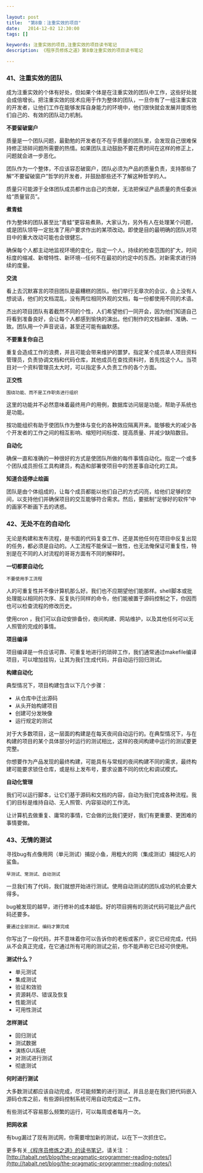 ```yaml
---

layout: post
title:  "第8章：注重实效的项目"
date:   2014-12-02 12:30:00
tags: []

keywords: 注重实效的项目,注重实效的项目读书笔记
description: 《程序员修炼之道》第8章注重实效的项目读书笔记

---
```



### 41、注重实效的团队

成为注重实效的个体有好处，但如果个体是在注重实效的团队中工作，这些好处就会成倍增长。把注重实效的技术应用于作为整体的团队，一旦你有了一组注重实效的开发者，让他们工作在能够发挥自身能力的环境中，他们很快就会发展并提炼他们自己的、有效的团队动力机制。


**不要留破窗户**

质量是一个团队问题，最勤勉的开发者在不在乎质量的团队里，会发现自己很难保持修正琐碎问题所需要的热情。如果团队主动鼓励不要花费时间在这样的修正上，问题就会进一步恶化。

团队作为一个整体，不应该容忍破窗户，团队必须为产品的质量负责，支持那些了解“不要留破窗户”哲学的开发者，并鼓励那些还不了解这种哲学的人。

质量只可能源于全体团队成员都作出自己的贡献，无法把保证产品质量的责任委派给“质量官员”。


**煮青蛙**

作为整体的团队甚至比“青蛙”更容易煮熟，大家认为，另外有人在处理某个问题，或是团队领导一定批准了用户要求作出的某项改动。即使是目的最明确的团队对项目中的重大改动可能也会很健忘。

确保每个人都主动地监视环境的变化，指定一个人，持续的检查范围的扩大，时间标度的缩减、新增特性、新环境--任何不在最初的约定中的东西。对新需求进行持续的度量。


**交流**

看上去沉默寡言的项目团队是最糟糕的团队。他们举行无章次的会议，会上没有人想说话，他们的文档混乱，没有两位相同外观的文档，每一份都使用不同的术语。

杰出的项目团队有着截然不同的个性，人们希望他们一同开会，因为他们知道自己将看到准备良好，会让每个人都感到愉快的演出。他们制作的文档新鲜、准确、一致。团队用一个声音说话，甚至还可能有幽默感。

**不要重复你自己**

重复会造成工作的浪费，并且可能会带来维护的噩梦。指定某个成员单人项目资料管理员，负责协调文档和代码仓库，其他成员在查找资料时，首先找这个人。当项目对一个资料管理员太大时，可以指定多人负责工作的各个方面。


**正交性**

`围绕功能、而不是工作职务进行组织`

这里的功能并不必然意味着最终用户的用例，数据库访问层是功能，帮助子系统也是功能。

按功能组织有助于使团队作为整体与变化的各种效应隔离开来。能够极大的减少各个开发者的工作之间的相互影响、缩短时间标度、提高质量、并减少缺陷数目。


**自动化**

确保一直和准确的一种很好的方式是使团队所做的每件事情自动化。指定一个或多个团队成员担任工具构建员，构造和部署使项目中的苦差事自动化的工具。


**知道合适停止绘画**

团队是由个体组成的，让每个成员都能以他们自己的方式闪亮，给他们足够的空间，以支持他们并确保项目的交互能够符合需求。然后，要抵制“足够好的软件”中的画家不断画下去的诱惑。



### 42、无处不在的自动化


无论是构建和发布流程，是书面的代码复查工作、还是其他任何在项目中反复出现的任务，都必须是自动的。人工流程不能保证一致性，也无法俺保证可重复性，特别是在不同的人对流程的哥哥方面有不同的解释时。


**一切都要自动化**

`不要使用手工流程`

人的可重复性并不像计算机那么好。我们也不应期望他们能那样。shell脚本或批处理能以相同的次序、反复执行同样的命令，他们能被置于源码控制之下，你因而也可以检查流程的修改历史。

使用cron ，我们可以自动安排备份，夜间构建、网站维护，以及其他任何可以无人照管的完成的事情。


**项目编译**

项目编译是一件应该可靠、可重复地进行的琐碎工作，我们通常通过makefile编译项目，可以增加挂钩，让其为我们生成代码，并自动运行回归测试。


**构建自动化**

典型情况下，项目构建包含以下几个步骤：

* 从仓库中迁出源码
* 从头开始构建项目
* 创建可分发映像
* 运行规定的测试

对于大多数项目，这一层面的构建是在每天夜间自动运行的。在典型情况下，与在构建的项目的某个具体部分时运行的测试相比，这样的夜间构建中运行的测试要更完整。

你想要作为产品发现的最终构建，可能具有与常规的夜间构建不同的需求，最终构建可能要求锁住仓库，或是标上发布号，要求设置不同的优化和调试模式。


**自动化管理**


我们可以运行脚本，让它们基于源码和文档的内容，自动为我们完成各种流程。我们的目标是维持自动、无人照管、内容驱动的工作流。

让计算机去做重复、庸常的事情，它会做的比我们更好，我们有更重要、更困难的事情要做。


### 43、无情的测试

寻找bug有点像用网（单元测试）捕捉小鱼，用粗大的网（集成测试）捕捉吃人的鲨鱼。

`早测试、常测试、自动测试`

一旦我们有了代码，我们就想开始进行测试。使用自动测试的团队成功的机会要大得多。

bug被发现的越早，进行修补的成本越低。好的项目拥有的测试代码可能比产品代码还要多。

`要通过全部测试，编码才算完成`

你写出了一段代码，并不意味着你可以告诉你的老板或客户，说它已经完成，代码从不会真正完成，在它通过所有可用的测试之前，你不能声称它已经可供使用。


**测试什么？**

* 单元测试
* 集成测试
* 验证和效验
* 资源耗尽、错误及恢复
* 性能测试
* 可用性测试


**怎样测试**

* 回归测试
* 测试数据
* 演练GUI系统
* 对测试进行测试
* 彻底测试


**何时进行测试**

大多数测试都应该自动完成，尽可能频繁的进行测试，并且总是在我们把代码嵌入源码仓库之前，有些源码控制系统可用自动完成这一工作。

有些测试不容易那么频繁的运行，可以每周或者每月一次。


**把网收紧**

有bug漏过了现有测试网，你需要增加新的测试，以在下一次抓住它。







更多有关[《程序员修炼之道》的读书笔记](http://tabalt.net/blog/the-pragmatic-programmer-reading-notes/)，请关注 ：  
[http://tabalt.net/blog/the-pragmatic-programmer-reading-notes/](http://tabalt.net/blog/the-pragmatic-programmer-reading-notes/)